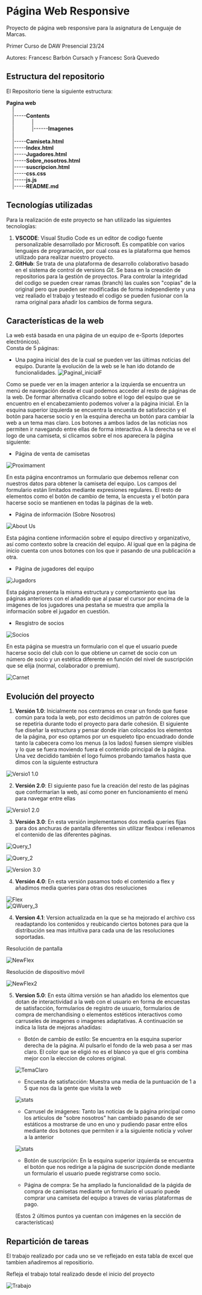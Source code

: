 # Página Web Responsive

Proyecto de página web responsive para la asignatura de Lenguaje de Marcas.


Primer Curso de DAW Presencial 23/24


Autores: Francesc Barbón Cursach y Francesc Sorà Quevedo


## Estructura del repositorio

El Repositorio tiene la siguiente estructura:

__Pagina web__   
&nbsp; &nbsp;     |  
&nbsp; &nbsp;     |-----__Contents__  
&nbsp; &nbsp;     |&nbsp; &nbsp; &nbsp; &nbsp; &nbsp; &nbsp;         |  
&nbsp; &nbsp;     |&nbsp; &nbsp; &nbsp; &nbsp; &nbsp; &nbsp;         |------__Imagenes__  
&nbsp; &nbsp;     |  
&nbsp; &nbsp;     |-----__Camiseta.html__  
&nbsp; &nbsp;     |-----__Index.html__  
&nbsp; &nbsp;     |-----__Jugadores.html__  
&nbsp; &nbsp;     |-----__Sobre_nosotros.html__  
&nbsp; &nbsp;     |-----__suscripcion.html__  
&nbsp; &nbsp;     |-----__css.css__  
&nbsp; &nbsp;     |-----__js.js__  
&nbsp; &nbsp;     |-----__README.md__  


## Tecnologías utilizadas

Para la realización de este proyecto se han utilizado las siguientes tecnologías:
1. __VSCODE__: Visual Studio Code es un editor de codigo fuente personalizable desarrollado por Microsoft. Es compatible con varios lenguajes de programación, por cual cosa es la plataforma que hemos utilizado para realizar nuestro proyecto.
2. __GitHub__: Se trata de una plataforma de desarrollo colaborativo basado en el sistema de control de versions _Git_. Se basa en la creación de repositorios para la gestión de proyectos. Para controlar la integridad del codigo se pueden crear ramas (branch) las cuales son "copias" de la original pero que pueden ser modificadas de forma independiente y una vez realiado el trabajo y testeado el codigo se pueden fusionar con la rama original para añadir los cambios de forma segura.

## Características de la web

La web está basada en una página de un equipo de e-Sports (deportes electrónicos).  
Consta de 5 páginas:  
- Una pagina inicial des de la cual se pueden ver las últimas noticias del equipo. Durante la evolución de la web se le han ido dotando de funcionalidades. 
![Paginal_inicialF](Contents/Imagenes/inici_F.jpg)

Como se puede ver en la imagen anterior a la izquierda se encuentra un menú de navegación desde el cual podemos acceder al resto de páginas de la web. De formar alternativa clicando sobre el logo del equipo que se encuentro en el encabezamiento podemos volver a la página inicial. En la esquina superior izquierda se encuentra la encuesta de satisfacción y el botón para hacerse socio y en la esquina derecha un botón para cambiar la web a un tema mas claro. Los botones a ambos lados de las noticias nos permiten ir navegando entre ellas de forma interactiva. 
A la derecha se ve el logo de una camiseta, si clicamos sobre el nos aparecera la página siguiente:   
  
- Página de venta de camisetas  

![Proximament](Contents/Imagenes/camiseta_F.jpg) 
   
 En esta página encontramos un formulario que debemos rellenar con nuestros datos para obtener la camiseta del equipo. Los campos del formulario están limitados mediante expresiones regulares. El resto de elementos como el botón de cambio de tema, la encuesta y el botón para hacerse socio se mantienen en todas la páginas de la web.
  
- Página de información (Sobre Nosotros)  

![About Us](Contents/Imagenes/about_usF.jpg)  
  
Esta página contiene información sobre el equipo directivo y organizativo, así como contexto sobre la creación del equipo. Al igual que en la página de inicio cuenta con unos botones con los que ir pasando de una publicación a otra.

- Página de jugadores del equipo  
  
![Jugadors](Contents/Imagenes/jugadoresF.jpg "Imagen de la página de jugadores")  

Esta página presenta la misma estructura y comportamiento que las páginas anteriores con el añadido que al pasar el cursor por encima de la imágenes de los jugadores una pestaña se muestra que amplía la información sobre el jugador en cuestión.

- Resgistro de socios

![Socios](Contents/Imagenes/socio.jpg "Imagen de la página de suscripcion") 

En esta página se muestra un formulario con el que el usuario puede hacerse socio del club con lo que obtiene un carnet de socio con un número de socio y un estética diferente en función del nivel de suscripción que se elija (normal, colaborador o premium).

![Carnet](Contents/Imagenes/carnet.jpg "Imagen del carnet de socio") 
  
## Evolución del proyecto  

1. __Versión 1.0__: Inicialmente nos centramos en crear un fondo que fuese común para toda la web, por esto decidimos un patrón de colores que se repetiria durante todo el proyecto para darle cohesión. El siguiente fue diseñar la estructura y pensar donde irían colocados los elementos de la página, por eso optamos por un esqueleto tipo encuadrado donde tanto la cabecera como los menus (a los lados) fuesen siempre visibles y lo que se fuera moviendo fuera el contenido principal de la página. Una vez decidido también el logo fuimos probando tamaños hasta que dimos con la siguiente estructura

![Versio1 1.0](Contents/Imagenes/Versio1.0.jpg "Imagen de la versión inicial")  
  
2. __Versión 2.0__: El siguiente paso fue la creación del resto de las páginas que conformarían la web, así como poner en funcionamiento el menú para navegar entre ellas  
  
![Versio1 2.0](Contents/Imagenes/Versio_2.0.jpg "Segunda versión de la web")  
  
3. __Versión 3.0__: En esta versión implementamos dos media queries fijas para dos anchuras de pantalla diferentes sin utilizar flexbox i rellenamos el contenido de las diferentes pàginas.
  
![Query_1](Contents/Imagenes/media_query_1.jpg "Primera media query")  

![Query_2](Contents/Imagenes/media_query_2.jpg "Segunda media query") 

![Version 3.0](Contents/Imagenes/Versio_3.0.jpg "Tercera version de la web") 
  
4. __Versión 4.0__: En esta versión pasamos todo el contenido a flex y añadimos media queries para otras dos resoluciones  
  
![Flex](Contents/Imagenes/flex.jpg "Regla flex CSS")  
![QWuery_3](Contents/Imagenes/media_query_3.jpg "Media queries finales")  

4. __Version 4.1__: Version actualizada en la que se ha mejorado el archivo css readaptando los contenidos y reubicando ciertos botones para que la distribución sea mas intuitiva para cada una de las resoluciones soportadas.

Resolución de pantalla

![NewFlex](Contents/Imagenes/nuvosBotonesG.jpg "Botones para resolucion pantalla")

Resolución de dispositivo móvil

![NewFlex2](Contents/Imagenes/nuevosBotonesP.jpg "Botones para resolucion móvil")

5. __Version 5.0__: En esta última versión se han añadido los elementos que dotan de interactividad a la web con el usuario en forma de encuestas de satisfacción, formularios de registro de usuario, formularios de compra de merchandising o elementos estéticos interactivos como carruseles de imagenes o imagenes adaptativas.
A continuación se indica la lista de mejoras añadidas:

    - Botón de cambio de estilo: Se encuentra en la esquina superior derecha de la página. Al pulsarlo el fondo de la web pasa a ser mas claro. El color que se eligió no es el blanco ya que el gris combina mejor con la eleccion de colores original.

    ![TemaClaro](Contents/Imagenes/temaClaro.jpg "Tema claro")

    - Encuesta de satisfacción: Muestra una media de la puntuación de 1 a 5 que nos da la gente que visita la web

     ![stats](Contents/Imagenes/encuesta.jpg "Tema claro")

    - Carrusel de imágenes: Tanto las noticias de la página principal como los artículos de "sobre nosotros" han cambiado pasando de ser estáticos a mostrarse de uno en uno y pudiendo pasar entre ellos mediante dos botones que permiten ir a la siguiente noticia y volver a la anterior

    ![stats](Contents/Imagenes/botones.jpg "Tema claro")

    - Botón de suscripción: En la esquina superior izquierda se encuentra el botón que nos redirige a la página de suscripción donde mediante un formulario el usuario puede registrarse como socio.

    - Página de compra: Se ha ampliado la funcionalidad de la págida de compra de camisetas mediante un formulario el usuario puede comprar una camiseta del equipo a traves de varias plataformas de pago.

    (Estos 2 últimos puntos ya cuentan con imágenes en la sección de características)
  

## Repartición de tareas  
  
El trabajo realizado por cada uno se ve reflejado en esta tabla de excel que tambien añadiremos al repositiorio.

Refleja el trabajo total realizado desde el inicio del proyecto 
  
![Trabajo](Contents/Imagenes/trabajo_realizado.jpg "Trabajo inidvidual")  

  

